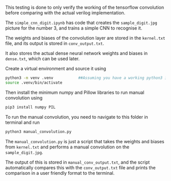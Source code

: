 This testing is done to only verify the working of the tensorflow convolution before comparing with the actual verilog implementation.

The `simple_cnn_digit.ipynb` has code that creates the `sample_digit.jpg` picture for the number 3, and trains a simple CNN to recognise it.

The weights and biases of the convolution layer are stored in the `kernel.txt` file, and its output is stored in `conv_output.txt`.

It also stores the actual dense neural network weights and biases in `dense.txt`, which can be used later.

Create a virtual environment and source it using
```bash
python3 -m venv .venv           ##Assuming you have a working python3 installation on your machine
source .venv/bin/activate
```

Then install the minimum numpy and Pillow libraries to run manual convolution using
```bash
pip3 install numpy PIL
```
To run the manual convolution, you need to navigate to this folder in terminal and run
```bash
python3 manual_convolution.py
```

The `manual_convolution.py` is just a script that takes the weights and biases from `kernel.txt` and performs a manual convolution on the `sample_digit.jpg`.

The output of this is stored in `manual_conv_output.txt`, and the script automatically compares this with the `conv_output.txt` file and prints the comparison in a user friendly format to the terminal.
